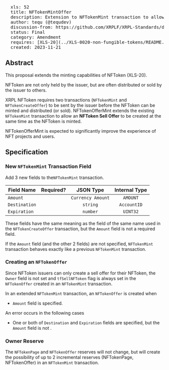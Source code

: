 <pre>
  xls: 52
  title: NFTokenMintOffer
  description: Extension to NFTokenMint transaction to allow NFToken Sell Offer creation at the same time as minting
  author: tequ (@tequdev)
  discussion-from: https://github.com/XRPLF/XRPL-Standards/discussions/147
  status: Final
  category: Amendment
  requires: [XLS-20](../XLS-0020-non-fungible-tokens/README.md)
  created: 2023-11-21
</pre>

## Abstract

This proposal extends the minting capabilities of NFToken (XLS-20).

NFToken are not only held by the issuer, but are often distributed or sold by the issuer to others.

XRPL NFToken requires two transactions (`NFTokenMint` and `NFTokenCreateOffer`) to be sent by the issuer before the NFToken can be minted and distributed (or sold).
NFTokenOfferMint extends the existing `NFTokenMint` transaction to allow an **NFToken Sell Offer** to be created at the same time as the NFToken is minted.

NFTokenOfferMint is expected to significantly improve the experience of NFT projects and users.

## Specification

### New `NFTokenMint` Transaction Field

Add 3 new fields to the`NFTokenMint` transaction.

| Field Name    | Required? |     JSON Type     | Internal Type |
| ------------- | :-------: | :---------------: | :-----------: |
| `Amount`      |           | `Currency Amount` |   `AMOUNT`    |
| `Destination` |           |     `string`      |  `AccountID`  |
| `Expiration`  |           |     `number`      |   `UINT32`    |

These fields have the same meaning as the field of the same name used in the `NFTokenCreateOffer` transaction, but the `Amount` field is not a required field.

If the `Amount` field (and the other 2 fields) are not specified, `NFTokenMint` transaction behaves exactly like a previous `NFTokenMint` transaction.

### Creating an `NFTokenOffer`

Since NFToken issuers can only create a sell offer for their NFToken, the `Owner` field is not set and `tfSellNFToken` flag is always set in the `NFTokenOffer` created in an `NFTokenMint` transaction.

In an extended `NFTokenMint` transaction, an `NFTokenOffer` is created when

- `Amount` field is specified.

An error occurs in the following cases

- One or both of `Destination` and `Expiration` fields are specified, but the `Amount` field is not .

### Owner Reserve

The `NFTokenPage` and `NFTokenOffer` reserves will not change, but will create the possibility of up to 2 incremental reserves (NFTokenPage, NFTokenOffer) in an `NFTokenMint` transaction.
